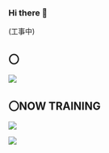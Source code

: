 ### Hi there 👋
(工事中)



## 〇
![](https://skillicons.dev/icons?i=html,css,js,C#,.net)

## 〇NOW TRAINING
![](https://skillicons.dev/icons?i=python,aws)

![](https://github-readme-stats.vercel.app/api/top-langs?username=yhts&show_icons=true&locale=en&layout=compact)
<!--
**yhts/yhts** is a ✨ _special_ ✨ repository because its `README.md` (this file) appears on your GitHub profile.

Here are some ideas to get you started:

- 🔭 I’m currently working on ...
- 🌱 I’m currently learning ...
- 👯 I’m looking to collaborate on ...
- 🤔 I’m looking for help with ...
- 💬 Ask me about ...
- 📫 How to reach me: ...
- 😄 Pronouns: ...
- ⚡ Fun fact: ...
-->
